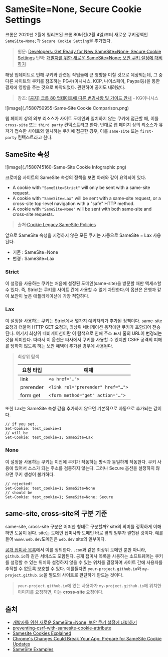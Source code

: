 


# SameSite=None, Secure Cookie Settings

크롬은 2020년 2월에 릴리즈된 크롬 80버전(2월 4일)부터 새로운 쿠키정책인 `SameSite=None;`과 `Secure Cookie Setting`을 추가했다.

> 원문: [Developers: Get Ready for New SameSite=None; Secure Cookie Settings](https://blog.chromium.org/2019/10/developers-get-ready-for-new.html)
> 번역:  [개발자를 위한 새로운 SameSite=None; 보안 쿠키 설정에 대비하기](https://developers-kr.googleblog.com/2020/01/developers-get-ready-for-new.html) 

해당 업데이트로 인해 쿠키와 관련된 작업들에 큰 영향을 미칠 것으로 예상되는데, 그 중 다른 사이트의 쿠키를 참조하는 PG사(이니시스, KCP, 나이스페이, Paypal등)을 통한 결제에 영향을 주는 것으로 파악되었다. 관련하여 공지도 내려왔다.

> 참조: [[공지] 크롬 80 업데이트에 따른 변경사항 및 가이드 안내](https://www.inicis.com/blog/archives/121508) - KG이니시스

![image](./1580750955-Same-Site Cookie Comparison.png)

웹 페이지 상의 외부 리소스가 사이트 도메인과 일치하지 않는 쿠키에 접근할 때, 이를 `cross-site` 또는 `third party` 컨텍스트라고 한다. 반대로 웹 페이지 상의 리소스가 유저가 접속한 사이트와 일치하는 쿠키에 접근한 경우, 이를 `same-site` 또는 `first-party` 컨텍스트라고 한다.


## SameSite 속성

![image](./1580745160-Same-Site Cookie Infographic.png)

크로미움 사이트의 SameSite 속성의 정책을 보면 아래와 같이 요약되어 있다.

-   A cookie with `"SameSite=Strict"` will only be sent with a same-site request.
-   A cookie with `"SameSite=Lax"` will be sent with a same-site request, or a cross-site top-level navigation with a "safe" HTTP method.
-   A cookie with `"SameSite=None"` will be sent with both same-site and cross-site requests.

> 출처:[Cookie Legacy SameSite Policies](https://www.chromium.org/administrators/policy-list-3/cookie-legacy-samesite-policies)

앞으로 SameSite 속성을 지정하지 않은 모든 쿠키는 자동으로 SameSite = Lax 사용된다.
-   기존 : SameSite=None
-   변경 : SameSite=Lax

### Strict 

이 설정을 사용하는 쿠키는 처음에 설정된 도메인(same-site)을 방문할 때만 액세스할 수 있다. 즉, Strict는 쿠키를 사이트 간에 사용할 수 없게 차단한다.이 옵션은 은행과 같이 보안이 높은 애플리케이션에 가장 적합하다.

### Lax 

이 설정을 사용하는 쿠키는 Strict에서 몇가지 예외처리가 추가된 정책이다. same-site 요청과 더불어 HTTP GET 요청과, 최상위 네비게이션 동작에만 쿠키가 포함되어 전송된다. 여기서 최상위 네비게이션이란 이 탐색으로 인해 주소 표시 줄의 URL이 변경되는 것을 의미한다. 따라서 이 옵션은 타사에서 쿠키를 사용할 수 있지만 CSRF 공격의 피해를 당하지 않도록 하는 보안 혜택이 추가된 경우에 사용된다. 

> 최상위 탐색 
> 
> 요청 타입 | 예제 
> ---|---
> link | `<a href="…">`
> prerender | `<link rel="prerender" href="…">`
> form get | `<form method="get" action="…">`

또한 Lax는 SameSite 속성 값을 추가하지 않으면 기본적으로 자동으로 추가되는 값이다.

```text
// if you set..
Set-Cookie: test_cookie=1
// will be
Set-Cookie: test_cookie=1; SameSite=Lax
```

### None

이 설정을 사용하는 쿠키는 이전에 쿠키가 작동하는 방식과 동일하게 작동한다. 쿠키 사용에 있어서 소스가 되는 주소를 검증하지 않는다. 그러나 Secure 옵션을 설정하지 않으면 쿠키 생성이 불가하다.

```text
// rejected!
Set-Cookie: test_cookie=1; SameSite=None
// should be
Set-Cookie: test_cookie=1; SameSite=None; Secure
```

## same-site, cross-site의 구분 기준

same-site, cross-site 구분은 어떠한 형태로 구분할까? site의 의미를 정확하게 이해하면 도움이 된다. site는 도메인 접미사와 도메인 바로 앞의 일부가 결합된 것이다. 예를들어  `wwww.web.dev`도메인은  `web.dev`  site의 일부이다.

[공개 접미사 목록](https://publicsuffix.org/)에서 이를 정의한다.  `.com`과 같은 최상위 도메인 뿐만 아니라,  `github.io`와 같은 서비스도 포함된다. 공개 접미사 목록을 사용하는 소프트웨어는 쿠키를 설정할 수 있는 위치와 설정하지 않을 수 있는 위치를 결정하여 사이트 간에 사용자를 추적할 수 없도록 보호할 수 있다. 예를들자면  `your-project.github.io`와  `my-project.github.io`을 별도의 사이트로 판단하게 만드는 것이다.

> `your-project.github.io`에 있는 사용자가  `my-project.github.io`에 위치한 이미지를 요청하면, 이는  **cross-site**  요청이다.



## 출처

- [개발자를 위한 새로운 SameSite=None; 보안 쿠키 설정에 대비하기](https://developers-kr.googleblog.com/2020/01/developers-get-ready-for-new.html) 
- [preventing-csrf-with-samesite-cookie-attribute](https://www.sjoerdlangkemper.nl/2016/04/14/preventing-csrf-with-samesite-cookie-attribute/)
- [Samesite Cookies Explained](https://web.dev/samesite-cookies-explained/)
- [Chrome's Changes Could Break Your App: Prepare for SameSite Cookie Updates](https://blog.heroku.com/chrome-changes-samesite-cookie)
- [SameSite Examples](https://github.com/GoogleChromeLabs/samesite-examples)
